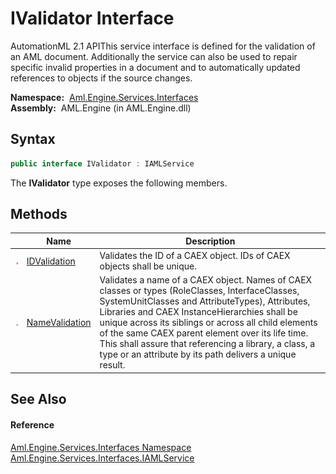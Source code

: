 IValidator Interface
====================
AutomationML 2.1 APIThis service interface is defined for the validation of an AML document. Additionally the service can also be used to repair specific invalid properties in a document and to automatically updated references to objects if the source changes.

  **Namespace:**  [Aml.Engine.Services.Interfaces][1]  
  **Assembly:**  AML.Engine (in AML.Engine.dll)

Syntax
------

```csharp
public interface IValidator : IAMLService
```

The **IValidator** type exposes the following members.


Methods
-------

                 | Name                | Description                                                                                                                                                                                                                                                                                                                                                                                                                          
---------------- | ------------------- | ------------------------------------------------------------------------------------------------------------------------------------------------------------------------------------------------------------------------------------------------------------------------------------------------------------------------------------------------------------------------------------------------------------------------------------ 
![Public method] | [IDValidation][2]   | Validates the ID of a CAEX object. IDs of CAEX objects shall be unique.                                                                                                                                                                                                                                                                                                                                                              
![Public method] | [NameValidation][3] | Validates a name of a CAEX object. Names of CAEX classes or types (RoleClasses, InterfaceClasses, SystemUnitClasses and AttributeTypes), Attributes, Libraries and CAEX InstanceHierarchies shall be unique across its siblings or across all child elements of the same CAEX parent element over its life time. This shall assure that referencing a library, a class, a type or an attribute by its path delivers a unique result. 


See Also
--------

#### Reference
[Aml.Engine.Services.Interfaces Namespace][1]  
[Aml.Engine.Services.Interfaces.IAMLService][4]  

[1]: ../README.md
[2]: IDValidation.md
[3]: NameValidation.md
[4]: ../IAMLService/README.md
[5]: https://www.automationml.org
[6]: ../../icons/logoShade.png
[Public method]: ../../icons/pubmethod.gif "Public method"